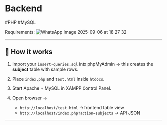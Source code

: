 # Backend
#PHP #MySQL

Requirements:
![WhatsApp Image 2025-09-06 at 18 27 32](https://github.com/user-attachments/assets/813b6517-3fd9-4300-a4e2-605510646557)

---

## 🔗 How it works

1. Import your `insert-queries.sql` into phpMyAdmin → this creates the **subject** table with sample rows.
2. Place `index.php` and `test.html` inside `htdocs`.
3. Start Apache + MySQL in XAMPP Control Panel.
4. Open browser →

   * `http://localhost/test.html` → frontend table view
   * `http://localhost/index.php?action=subjects` → API JSON

---
